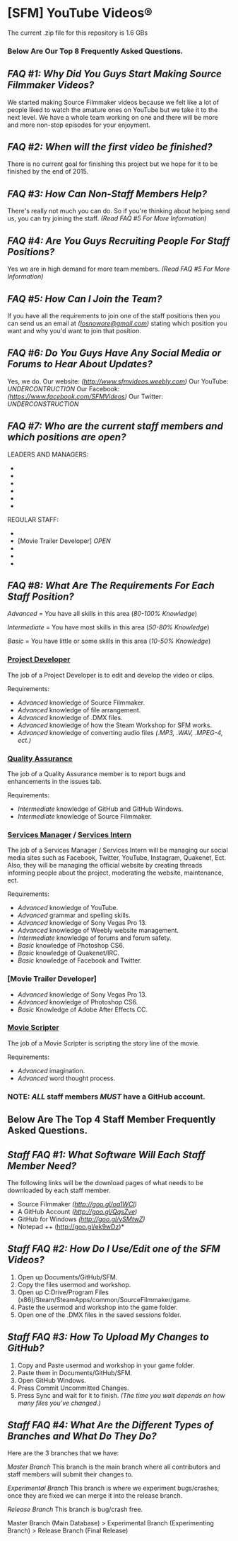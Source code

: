 **[SFM] YouTube Videos®**
=========================
The current .zip file for this repository is 1.6 GBs
### Below Are Our Top 8 Frequently Asked Questions.

*FAQ #1: Why Did You Guys Start Making Source Filmmaker Videos?*
----------------------------------------------------------------
We started making Source Filmmaker videos because we felt like a lot of people liked to watch the amature ones on YouTube
but we take it to the next level. We have a whole team working on one and there will be more and more non-stop episodes
for your enjoyment.

*FAQ #2: When will the first video be finished?*
------------------------------------------------
There is no current goal for finishing this project but we hope for it
to be finished by the end of 2015.

*FAQ #3: How Can Non-Staff Members Help?*
-----------------------------------------
There's really not much you can do. So if you're thinking about helping send us, you can try joining
the staff. *(Read FAQ #5 For More Information)*

*FAQ #4: Are You Guys Recruiting People For Staff Positions?*
-------------------------------------------------------------
Yes we are in high demand for more team members. *(Read FAQ #5 For More Information)*

*FAQ #5: How Can I Join the Team?*
---------------------------------
If you have all the requirements to join one of the staff positions then you can send us an email
at *(Iosnowore@gmail.com)* stating which position you want and why you'd want to join that position.

*FAQ #6: Do You Guys Have Any Social Media or Forums to Hear About Updates?*
----------------------------------------------------------------------------
Yes, we do.
Our website: *(http://www.sfmvideos.weebly.com)*
Our YouTube: *UNDERCONTRUCTION*
Our Facebook: *(https://www.facebook.com/SFMVideos)*
Our Twitter: *UNDERCONSTRUCTION*

*FAQ #7: Who are the current staff members and which positions are open?*
-------------------------------------------------------------------------
LEADERS AND MANAGERS:
- [Project Leader]: Mesagoppinmypants/Iosnowore-Kun
- [Project Developer Leader]: RyanPressinger
- [Trailer Developer Leader]: *OPEN*
- [Quality Assurance Leader]: *CLOSED*
- [Services Manager]: *OPEN*
- [Movie Scripter Leader]: *OPEN*

REGULAR STAFF:

- [Project Developer]: *OPEN*
- [Movie Trailer Developer] *OPEN*
- [Quality Assurance]: *CLOSED*
- [Services Intern]: *OPEN*
- [Movie Scripter]: *OPEN*

*FAQ #8: What Are The Requirements For Each Staff Position?*
------------------------------------------------------------
*Advanced* = You have all skills in this area (*80-100% Knowledge*)

*Intermediate* = You have most skills in this area (*50-80% Knowledge*)

*Basic* = You have little or some skills in this area (*10-50% Knowledge*)

### [Project Developer]
The job of a Project Developer is to edit and develop the video or clips.

Requirements:
- *Advanced* knowledge of Source Filmmaker.
- *Advanced* knowledge of file arrangement.
- *Advanced* knowledge of .DMX files.
- *Advanced* knowledge of how the Steam Workshop for SFM works.
- *Advanced* knowledge of converting audio files *(.MP3, .WAV, .MPEG-4, ect.)*

### [Quality Assurance]
The job of a Quality Assurance member is to report bugs and enhancements in the issues tab.

Requirements:
- *Intermediate* knowledge of GitHub and GitHub Windows.
- *Intermediate* knowledge of Source Filmmaker.

### [Services Manager] / [Services Intern]
The job of a Services Manager / Services Intern will be managing our social media sites such as Facebook,
Twitter, YouTube, Instagram, Quakenet, Ect. Also, they will be managing the official website by creating
threads informing people about the project, moderating the website, maintenance, ect.

Requirements:
- *Advanced* knowledge of YouTube.
- *Advanced* grammar and spelling skills.
- *Advanced* knowledge of Sony Vegas Pro 13.
- *Advanced* knowledge of Weebly website management.
- *Intermediate* knowledge of forums and forum safety.
- *Basic* knowledge of Photoshop CS6.
- *Basic* knowledge of Quakenet/IRC.
- *Basic* knowledge of Facebook and Twitter.

### [Movie Trailer Developer]
- *Advanced* knowledge of Sony Vegas Pro 13.
- *Advanced* knowledge of Photoshop CS6.
- *Basic* Knowledge of Adobe After Effects CC.

### [Movie Scripter]
The job of a Movie Scripter is scripting the story line of the movie.

Requirements:
- *Advanced* imagination.
- *Advanced* word thought process.

### NOTE: *ALL* staff members *MUST* have a GitHub account.

**Below Are The Top 4 Staff Member Frequently Asked Questions.**
----------------------------------------------------------------
*Staff FAQ #1: What Software Will Each Staff Member Need?*
------------------------------------------------------
The following links will be the download pages of what
needs to be downloaded by each staff member.

- Source Filmmaker *(http://goo.gl/oa1WCl)*
- A GitHub Account *(http://goo.gl/QqsZve)*
- GitHub for Windows *(http://goo.gl/vSMtwZ)*
- Notepad ++ (http://goo.gl/ek9wDz)*

*Staff FAQ #2: How Do I Use/Edit one of the SFM Videos?*
--------------------------------------------------------
1. Open up Documents/GitHub/SFM.
2. Copy the files usermod and workshop.
3. Open up C:Drive/Program Files (x86)/Steam/SteamApps/common/SourceFilmmaker/game.
4. Paste the usermod and workshop into the game folder.
5. Open one of the .DMX files in the saved sessions folder.

*Staff FAQ #3: How To Upload My Changes to GitHub?*
---------------------------------------------------
1. Copy and Paste usermod and workshop in your game folder.
2. Paste them in Documents/GitHub/SFM.
3. Open GitHub Windows.
4. Press Commit Uncommitted Changes.
5. Press Sync and wait for it to finish. *(The time you wait depends on how many files you've changed.)*

*Staff FAQ #4: What Are the Different Types of Branches and What Do They Do?*
-------------------------------------------------------------------------------
Here are the 3 branches that we have:

*Master Branch* This branch is the main branch where all contributors and staff members will submit their
changes to.

*Experimental Branch* This branch is where we experiment bugs/crashes, once they are fixed we can merge it
into the release branch.

*Release Branch* This branch is bug/crash free.

Master Branch (Main Database) > Experimental Branch (Experimenting Branch) > Release Branch (Final Release)
